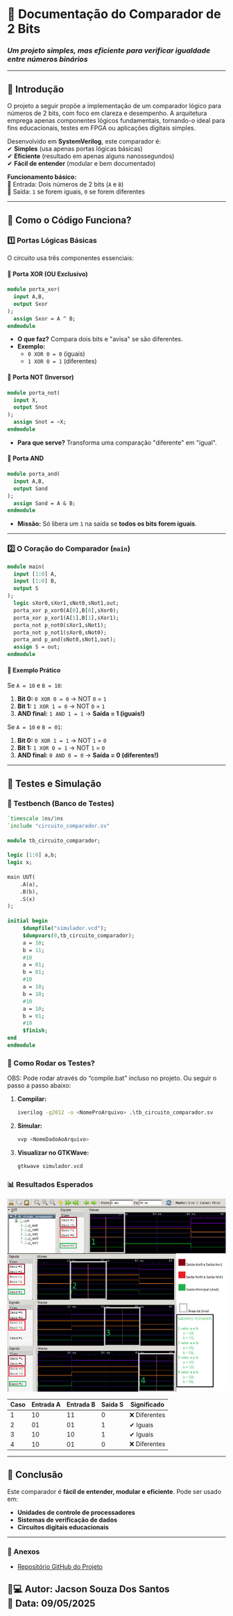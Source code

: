 # **📌 Documentação do Comparador de 2 Bits**  
### *Um projeto simples, mas eficiente para verificar igualdade entre números binários*  

---

## **🎯 Introdução**  
O projeto a seguir propõe a implementação de um comparador lógico para números de 2 bits, com foco em clareza e desempenho. A arquitetura emprega apenas componentes lógicos fundamentais, tornando-o ideal para fins educacionais, testes em FPGA ou aplicações digitais simples. 

Desenvolvido em **SystemVerilog**, este comparador é:  
✔ **Simples** (usa apenas portas lógicas básicas)  
✔ **Eficiente** (resultado em apenas alguns nanossegundos)  
✔ **Fácil de entender** (modular e bem documentado)  

**Funcionamento básico:**  
🔹 Entrada: Dois números de 2 bits (`A` e `B`)  
🔹 Saída: `1` se forem iguais, `0` se forem diferentes  

---

## **🔧 Como o Código Funciona?**  

### **1️⃣ Portas Lógicas Básicas**  
O circuito usa três componentes essenciais:  

#### **🔹 Porta XOR (OU Exclusivo)**  
```systemverilog
module porta_xor(
  input A,B,
  output Sxor
);
  assign Sxor = A ^ B;
endmodule
```
- **O que faz?** Compara dois bits e "avisa" se são diferentes.  
- **Exemplo:**  
  - `0 XOR 0 = 0` (iguais)  
  - `1 XOR 0 = 1` (diferentes)  

#### **🔹 Porta NOT (Inversor)**  
```systemverilog
module porta_not(
  input X,
  output Snot
); 
  assign Snot = ~X;
endmodule
```
- **Para que serve?** Transforma uma comparação "diferente" em "igual".  

#### **🔹 Porta AND**  
```systemverilog
module porta_and(
  input A,B,
  output Sand
);
  assign Sand = A & B; 
endmodule
```
- **Missão:** Só libera um `1` na saída se **todos os bits forem iguais**.  

---

### **2️⃣ O Coração do Comparador (`main`)**  
```systemverilog
module main(
  input [1:0] A,
  input [1:0] B,
  output S
);
  logic sXor0,sXor1,sNot0,sNot1,out;
  porta_xor p_xor0(A[0],B[0],sXor0);
  porta_xor p_xor1(A[1],B[1],sXor1);
  porta_not p_not0(sXor1,sNot1);
  porta_not p_not1(sXor0,sNot0);
  porta_and p_and(sNot0,sNot1,out);
  assign S = out;
endmodule
```

#### **📌 Exemplo Prático**  
Se `A = 10` e `B = 10`:  
1. **Bit 0:** `0 XOR 0 = 0` → NOT `0` = `1`  
2. **Bit 1:** `1 XOR 1 = 0` → NOT `0` = `1`  
3. **AND final:** `1 AND 1 = 1` → **Saída = 1 (iguais!)**  

Se `A = 10` e `B = 01`:  
1. **Bit 0:** `0 XOR 1 = 1` → NOT `1` = `0`  
2. **Bit 1:** `1 XOR 0 = 1` → NOT `1` = `0`  
3. **AND final:** `0 AND 0 = 0` → **Saída = 0 (diferentes!)**  

---

## **🧪 Testes e Simulação**  

### **🔹 Testbench (Banco de Testes)**  
```systemverilog
`timescale 1ns/1ns
`include "circuito_comparador.sv"

module tb_circuito_comparador;

logic [1:0] a,b;
logic x;

main UUT(
    .A(a),
    .B(b),
    .S(x)
);

initial begin
     $dumpfile("simulador.vcd");
     $dumpvars(0,tb_circuito_comparador);
     a = 10;
     b = 11;
     #10
     a = 01;
     b = 01;
     #10
     a = 10;
     b = 10;
     #10
     a = 10;
     b = 01;
     #10
     $finish;
end
endmodule
```

### **🔹 Como Rodar os Testes?**
OBS: Pode rodar através do “compile.bat” incluso no projeto. Ou seguir o passo a passo abaixo:

1. **Compilar:**  
   ```bash
   iverilog -g2012 -o <NomeProArquivo> .\tb_circuito_comparador.sv
   ```
2. **Simular:**  
   ```bash
   vvp <NomeDadoAoArquivo>
   ```
3. **Visualizar no GTKWave:**  
   ```bash
   gtkwave simulador.vcd
   ```

### **📊 Resultados Esperados**  
![Simulação do gtkWave](imagem_gtkWave/simulacao.png)

| **Caso** | **Entrada A** | **Entrada B** | **Saída S** | **Significado** |
|---------|--------------|--------------|-------------|----------------|
| 1       | 10           | 11           | 0           | ❌ Diferentes   |
| 2       | 01           | 01           | 1           | ✔ Iguais       |
| 3       | 10           | 10           | 1           | ✔ Iguais       |
| 4       | 10           | 01           | 0           | ❌ Diferentes   |
---
## **📌 Conclusão**  
Este comparador é **fácil de entender, modular e eficiente**. Pode ser usado em:  
- **Unidades de controle de processadores**  
- **Sistemas de verificação de dados**  
- **Circuitos digitais educacionais**  
---
### **📎 Anexos**  
- [Repositório GitHub do Projeto](link_para_imagem)

**👨💻 Autor:** Jacson Souza Dos Santos  
**📅 Data:** 09/05/2025
---